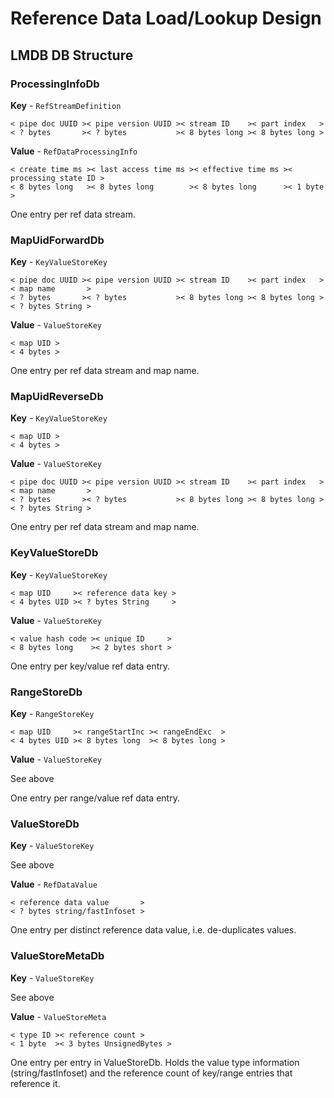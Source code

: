# Reference Data Load/Lookup Design

## LMDB DB Structure

### ProcessingInfoDb

**Key** - `RefStreamDefinition`

```text
< pipe doc UUID >< pipe version UUID >< stream ID    >< part index   >
< ? bytes       >< ? bytes           >< 8 bytes long >< 8 bytes long >
```

**Value** - `RefDataProcessingInfo`

```text
< create time ms >< last access time ms >< effective time ms >< processing state ID >
< 8 bytes long   >< 8 bytes long        >< 8 bytes long      >< 1 byte              >
```

One entry per ref data stream.


### MapUidForwardDb

**Key** - `KeyValueStoreKey`

```text
< pipe doc UUID >< pipe version UUID >< stream ID    >< part index   >< map name       >
< ? bytes       >< ? bytes           >< 8 bytes long >< 8 bytes long >< ? bytes String >
```

**Value** - `ValueStoreKey`

```text
< map UID >
< 4 bytes >
```

One entry per ref data stream and map name.


### MapUidReverseDb

**Key** - `KeyValueStoreKey`

```text
< map UID >
< 4 bytes >
```

**Value** - `ValueStoreKey`

```text
< pipe doc UUID >< pipe version UUID >< stream ID    >< part index   >< map name       >
< ? bytes       >< ? bytes           >< 8 bytes long >< 8 bytes long >< ? bytes String >
```

One entry per ref data stream and map name.


### KeyValueStoreDb

**Key** - `KeyValueStoreKey`

```text
< map UID     >< reference data key >
< 4 bytes UID >< ? bytes String     >
```

**Value** - `ValueStoreKey`

```text
< value hash code >< unique ID     >
< 8 bytes long    >< 2 bytes short >
```

One entry per key/value ref data entry.


### RangeStoreDb

**Key** - `RangeStoreKey`

```text
< map UID     >< rangeStartInc >< rangeEndExc  >
< 4 bytes UID >< 8 bytes long  >< 8 bytes long >
```

**Value** - `ValueStoreKey`

See above

One entry per range/value ref data entry.


### ValueStoreDb

**Key** - `ValueStoreKey`

See above


**Value** - `RefDataValue`

```text
< reference data value       >
< ? bytes string/fastInfoset >
```

One entry per distinct reference data value, i.e. de-duplicates values.


### ValueStoreMetaDb

**Key** - `ValueStoreKey`

See above


**Value** - `ValueStoreMeta`

```text
< type ID >< reference count >
< 1 byte  >< 3 bytes UnsignedBytes >
```

One entry per entry in ValueStoreDb.
Holds the value type information (string/fastInfoset) and the reference count of key/range entries that reference it.

